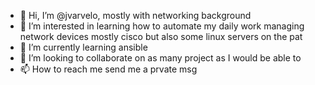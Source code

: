 - 👋 Hi, I’m @jvarvelo, mostly with networking background 
- 👀 I’m interested in learning how to automate my daily work managing network devices mostly cisco but also some linux servers on the pat 
- 🌱 I’m currently learning ansible 
- 💞️ I’m looking to collaborate on as many project as I would be able to 
- 📫 How to reach me send me a prvate msg 

<!---
jvarvelo/jvarvelo is a ✨ special ✨ repository because its `README.md` (this file) appears on your GitHub profile.
You can click the Preview link to take a look at your changes.
--->
